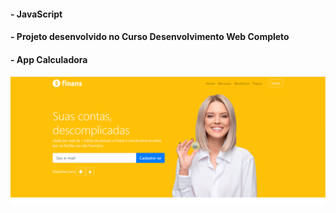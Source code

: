  #### - JavaScript
 #### - Projeto desenvolvido no Curso Desenvolvimento Web Completo
 #### - App Calculadora
 

 <img src="https://github.com/RobsonMattosProgramador/finans_com_bootstrap/blob/main/img/finans.PNG">
